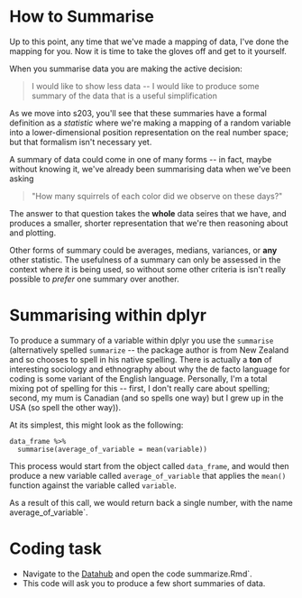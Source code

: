 # How to Summarise 

Up to this point, any time that we've made a mapping of data, I've done the mapping for you. Now it is time to take the gloves off and get to it yourself. 

When you summarise data you are making the active decision: 

> I would like to show less data -- I would like to produce some summary of the data that is a useful simplification 

As we move into s203, you'll see that these summaries have a formal definition as a _statistic_ where we're making a mapping of a random variable into a lower-dimensional position representation on the real number space; but that formalism isn't necessary yet. 

A summary of data could come in one of many forms -- in fact, maybe without knowing it, we've already been summarising data when we've been asking 

> "How many squirrels of each color did we observe on these days?"

The answer to that question takes the **whole** data seires that we have, and produces a smaller, shorter representation that we're then reasoning about and plotting. 

Other forms of summary could be averages, medians, variances, or **any** other statistic. The usefulness of a summary can only be assessed in the context where it is being used, so without some other criteria is isn't really possible to _prefer_ one summary over another. 

# Summarising within dplyr 

To produce a summary of a variable within dplyr you use the `summarise` (alternatively spelled `summarize` -- the package author is from New Zealand and so chooses to spell in his native spelling. There is actually a **ton** of interesting sociology and ethnography about why the de facto language for coding is some variant of the English language. Personally, I'm a total mixing pot of spelling for this -- first, I don't really care about spelling; second, my mum is Canadian (and so spells one way) but I grew up in the USA (so spell the other way)). 

At its simplest, this might look as the following: 

```
data_frame %>% 
  summarise(average_of_variable = mean(variable))
```

This process would start from the object called `data_frame`, and would then produce a new variable called `average_of_variable` that applies the `mean()` function against the variable called `variable`. 

As a result of this call, we would return back a single number, with the name average_of_variable`.

# Coding task 

- Navigate to the [Datahub](https://r.datahub.berkeley.edu/hub/user-redirect/git-pull?repo=https%3A%2F%2Fgithub.com%2FUCB-MIDS%2Fr_bridge&urlpath=rstudio%2F&branch=master) and open the code summarize.Rmd`. 
- This code will ask you to produce a few short summaries of data. 
